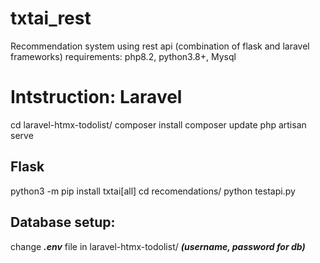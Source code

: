 # txtai_rest
Recommendation system using rest api (combination of flask and laravel frameworks)
requirements: php8.2, python3.8+, Mysql

Intstruction: 
Laravel
======================
cd laravel-htmx-todolist/
composer install
composer update
php artisan serve

Flask
----------------------
python3 -m pip install txtai[all]
cd recomendations/
python testapi.py

Database setup:
---------
change ***.env*** file in laravel-htmx-todolist/ ***(username, password for db)***

